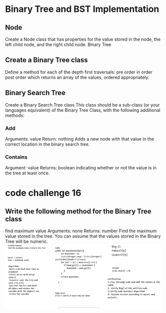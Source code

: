 # Binary Tree and BST Implementation
## Node
Create a Node class that has properties for the value stored in the node, the left child node, and the right child node.
Binary Tree
## Create a Binary Tree class
Define a method for each of the depth first traversals:
pre order
in order
post order which returns an array of the values, ordered appropriately.

## Binary Search Tree
Create a Binary Search Tree class
This class should be a sub-class (or your languages equivalent) of the Binary Tree Class, with the following additional methods:
### Add
Arguments: value
Return: nothing
Adds a new node with that value in the correct location in the binary search tree.
### Contains
Argument: value
Returns: boolean indicating whether or not the value is in the tree at least once.

# code challenge 16
## Write the following method for the Binary Tree class

find maximum value
Arguments: none
Returns: number
Find the maximum value stored in the tree. You can assume that the values stored in the Binary Tree will be numeric.
![maximum value](code16.PNG)

